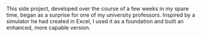 This side project, developed over the course of a few weeks in my spare time, began as a surprise for one of my university professors. Inspired by a simulator he had created in Excel, I used it as a foundation and built an enhanced, more capable version.
